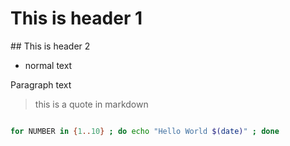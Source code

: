 # This is header 1

## This is header 2

* normal text

Paragraph text

> this is a quote in markdown


```bash

for NUMBER in {1..10} ; do echo "Hello World $(date)" ; done

```
